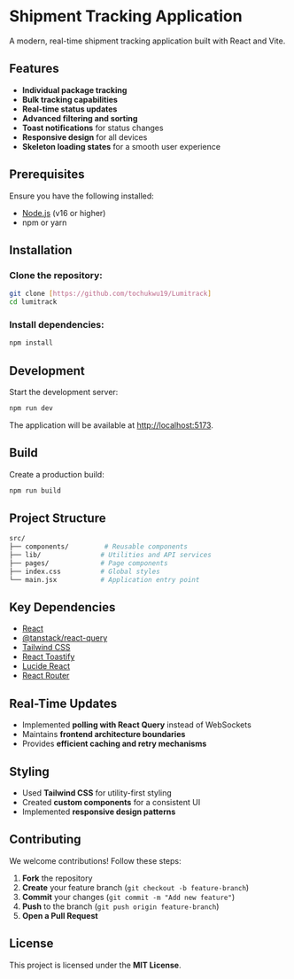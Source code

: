 # Shipment Tracking Application

A modern, real-time shipment tracking application built with React and Vite.

## Features

- **Individual package tracking**
- **Bulk tracking capabilities**
- **Real-time status updates**
- **Advanced filtering and sorting**
- **Toast notifications** for status changes
- **Responsive design** for all devices
- **Skeleton loading states** for a smooth user experience

## Prerequisites

Ensure you have the following installed:

- [Node.js](https://nodejs.org/) (v16 or higher)
- npm or yarn

## Installation

### Clone the repository:

```bash
git clone [https://github.com/tochukwu19/Lumitrack]
cd lumitrack
```

### Install dependencies:

```bash
npm install
```

## Development

Start the development server:

```bash
npm run dev
```

The application will be available at [http://localhost:5173](http://localhost:5173).

## Build

Create a production build:

```bash
npm run build
```

## Project Structure

```bash
src/
├── components/         # Reusable components
├── lib/               # Utilities and API services
├── pages/             # Page components
├── index.css          # Global styles
└── main.jsx           # Application entry point
```

## Key Dependencies

- [React](https://react.dev/)
- [@tanstack/react-query](https://tanstack.com/query/latest)
- [Tailwind CSS](https://tailwindcss.com/)
- [React Toastify](https://github.com/fkhadra/react-toastify)
- [Lucide React](https://lucide.dev/)
- [React Router](https://reactrouter.com/en/main)

## Real-Time Updates

- Implemented **polling with React Query** instead of WebSockets
- Maintains **frontend architecture boundaries**
- Provides **efficient caching and retry mechanisms**

## Styling

- Used **Tailwind CSS** for utility-first styling
- Created **custom components** for a consistent UI
- Implemented **responsive design patterns**

## Contributing

We welcome contributions! Follow these steps:

1. **Fork** the repository
2. **Create** your feature branch (`git checkout -b feature-branch`)
3. **Commit** your changes (`git commit -m "Add new feature"`)
4. **Push** to the branch (`git push origin feature-branch`)
5. **Open a Pull Request**

## License

This project is licensed under the **MIT License**.
